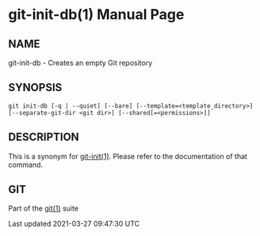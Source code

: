 # git-init-db(1) Manual Page

## NAME

git-init-db - Creates an empty Git repository

## SYNOPSIS

    git init-db [-q | --quiet] [--bare] [--template=<template_directory>] [--separate-git-dir <git dir>] [--shared[=<permissions>]]

## DESCRIPTION

This is a synonym for [git-init(1)](git-init.html). Please refer to the documentation of that command.

## GIT

Part of the [git(1)](git.html) suite

Last updated 2021-03-27 09:47:30 UTC
